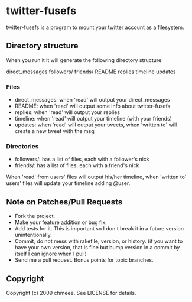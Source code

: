 # twitter-fusefs

twitter-fusefs is a program to mount your twitter account as a filesystem.

## Directory structure
When you run it it will generate the following directory structure:

  direct_messages  followers/  friends/  README  replies  timeline  updates

### Files
* direct_messages: when 'read' will output your direct_messages
* README: when 'read' will output some info about twitter-fusefs
* replies: when 'read' will output your replies
* timeline: when 'read' will output your timeline (with your friends)
* updates: when 'read' will output your tweets, when 'written to` will create a new tweet with the msg

### Directories
* followers/: has a list of files, each with a follower's nick
* friends/: has a list of files, each with a friend's nick

When 'read' from users' files will output his/her timeline, when 'written to' users' files will update your timeline adding @user.

## Note on Patches/Pull Requests
 
* Fork the project.
* Make your feature addition or bug fix.
* Add tests for it. This is important so I don't break it in a
  future version unintentionally.
* Commit, do not mess with rakefile, version, or history.
  (if you want to have your own version, that is fine but
   bump version in a commit by itself I can ignore when I pull)
* Send me a pull request. Bonus points for topic branches.

## Copyright

Copyright (c) 2009 chmeee. See LICENSE for details.
